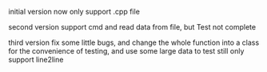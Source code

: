 initial version
now only support .cpp file

second version
support cmd and read data from file, but Test not complete

third version
fix some little bugs, and change the whole function into a class for the convenience of testing, and use some large data to test
still only support line2line
